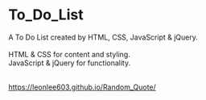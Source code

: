 # To_Do_List
A To Do List created by HTML, CSS, JavaScript & jQuery.<br><br>
HTML & CSS for content and styling.<br>
JavaScript & jQuery for functionality.<br><br>

https://leonlee603.github.io/Random_Quote/
